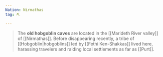```yaml
---
Nation: Nirmathas
tag: ⛏️

---
```


> The **old hobgoblin caves** are located in the [[Marideth River valley]] of [[Nirmathas]]. Before disappearing recently, a tribe of [[Hobgoblin|hobgoblins]] led by [[Fethi Ken-Shakkas]] lived here, harassing travelers and raiding local settlements as far as [[Purt]].







